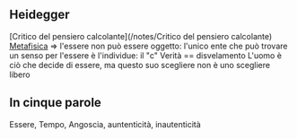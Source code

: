 ## Heidegger

[Critico del pensiero calcolante](/notes/Critico del pensiero calcolante)  
[Metafisica](/notes/Metafisica) => l'essere non può essere oggetto: l'unico ente che può trovare un senso per l'essere è l'individue: il "c"
Verità == disvelamento
L'uomo è ciò che decide di essere, ma questo suo scegliere non è uno scegliere libero

## In cinque parole 
Essere, Tempo, Angoscia, auntenticità, inautenticità
